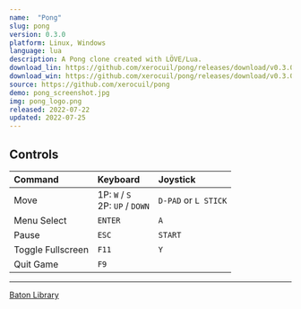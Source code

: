 ```yaml
---
name:  "Pong"
slug: pong
version: 0.3.0
platform: Linux, Windows
language: lua
description: A Pong clone created with LÖVE/Lua.
download_lin: https://github.com/xerocuil/pong/releases/download/v0.3.0/pong-v0.3.0-linux.AppImage
download_win: https://github.com/xerocuil/pong/releases/download/v0.3.0/pong-v0.3.0-win.zip
source: https://github.com/xerocuil/pong
demo: pong_screenshot.jpg
img: pong_logo.png
released: 2022-07-22
updated: 2022-07-25
---
```


## Controls

Command           | Keyboard                            | Joystick
:------           | :-------                            | :-------
Move              | 1P: `W` / `S`<br/>2P: `UP` / `DOWN` | `D-PAD` or `L STICK`
Menu Select       | `ENTER`                             | `A`
Pause             | `ESC`                               | `START`
Toggle Fullscreen | `F11`                               | `Y`
Quit Game         | `F9`                                | 

---

[Baton Library](https://github.com/tesselode/baton)
